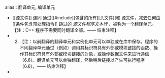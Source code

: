 alias:: 翻译单元, 编译单元

- [[源文件]] 连同 通过[[#include]]包含的所有[[头文件]]和 源文件，减去任何由[[条件包含预处理指令]] 跳过的 *源文件程序文本行* ，被称为一个翻译单元。【注：C++ 程序不需要同时翻译全部。—— 结束注释】
- 2. 【注：以前翻译的翻译单元和实例化单元可以单独或在库中保存。程序的不同翻译单元通过（例如）调用其标识符具有外部或模块链接的函数、操作其标识符具有外部或模块链接的对象，或操作数据文件来进行通信（6.6）。翻译单元可以单独翻译，然后稍后链接以产生可执行程序（6.6）。—— 结束注释】
-